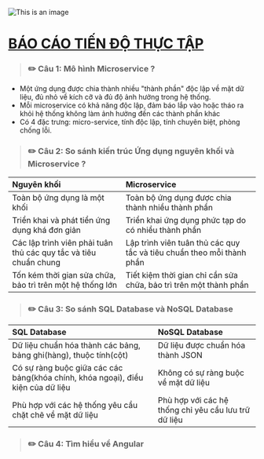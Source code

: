 ![This is an image](https://vnptit.vn/VNPT-IT-theme/images/logo.png)


# [BÁO CÁO TIẾN ĐỘ THỰC TẬP](https://pages.github.com/)

> ### ✏️ **Câu 1: Mô hình Microservice ?**
- Một ứng dụng được chia thành nhiều "thành phần" độc lập về mặt dữ liệu, đủ nhỏ về kích cỡ và đủ độ ảnh hưởng trong hệ thống.
- Mỗi microservice có khả năng độc lập, đảm báo lắp vào hoặc tháo ra khỏi hệ thống không làm ảnh hưởng đến các thành phần khác
- Có 4 đặc trưng: micro-service, tính độc lập, tính chuyên biệt, phòng chống lỗi.

> ### ✏️ **Câu 2: So sánh kiến trúc Ứng dụng nguyên khối và Microservice ?**

| Nguyên khối                       | Microservice 
| :---                              |    :----  
| Toàn bộ ứng dụng là một khối      | Toàn bộ ứng dụng được chia thành nhiều thành phần     
| Triển khai và phát tiển ứng dụng khá đơn giản   | Triển khai ứng dụng phức tạp do có nhiều thành phần
| Các lập trình viên phải tuân thủ các quy tắc và tiêu chuẩn chung| Lập trình viên tuân thủ các quy tắc và tiêu chuẩn theo mỗi thành phần
| Tốn kém thời gian sửa chữa, bảo trì trên một hệ thống lớn | Tiết kiệm thời gian chỉ cần sửa chữa, bảo trì trên một thành phần

> ### ✏️ **Câu 3: So sánh SQL Database và  NoSQL Database** 

| SQL Database                      | NoSQL Database
| :---                              |    :----  
| Dữ liệu chuẩn hóa thành các bảng, bảng ghi(hàng), thuộc tính(cột) | Dữ liệu được chuẩn hóa thành JSON 
| Có sự ràng buộc giữa các các bảng(khóa chính, khóa ngoại), điều kiện của dữ liệu | Không có sự ràng buộc về mặt dữ liệu
| Phù hợp với các hệ thống yêu cầu chặt chẽ về mặt dữ liệu | Phù hợp với các hệ thống chỉ yêu cầu lưu trữ dữ liệu

> ### ✏️ **Câu 4: Tìm hiểu về Angular**
